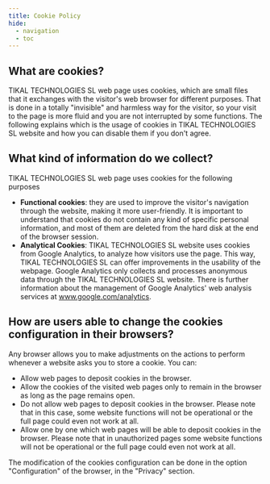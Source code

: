 ```yaml
---
title: Cookie Policy
hide:
  - navigation
  - toc
---
```


## What are cookies?

TIKAL TECHNOLOGIES SL web page uses cookies, which are small files that it exchanges with the visitor's web browser for different purposes. That is done in a totally "invisible" and harmless way for the visitor, so your visit to the page is more fluid and you are not interrupted by some functions. The following explains which is the usage of cookies in TIKAL TECHNOLOGIES SL website and how you can disable them if you don't agree.

## What kind of information do we collect?

TIKAL TECHNOLOGIES SL web page uses cookies for the following purposes

* **Functional cookies**: they are used to improve the visitor's navigation through the website, making it more user-friendly. It is important to understand that cookies do not contain any kind of specific personal information, and most of them are deleted from the hard disk at the end of the browser session.
* **Analytical Cookies**: TIKAL TECHNOLOGIES SL website uses cookies from Google Analytics, to analyze how visitors use the page. This way, TIKAL TECHNOLOGIES SL can offer improvements in the usability of the webpage. Google Analytics only collects and processes anonymous data through the TIKAL TECHNOLOGIES SL website. There is further information about the management of Google Analytics' web analysis services at www.google.com/analytics.

## How are users able to change the cookies configuration in their browsers?

Any browser allows you to make adjustments on the actions to perform whenever a website asks you to store a cookie. You can:

* Allow web pages to deposit cookies in the browser.
* Allow the cookies of the visited web pages only to remain in the browser as long as the page remains open.
* Do not allow web pages to deposit cookies in the browser. Please note that in this case, some website functions will not be operational or the full page could even not work at all.
* Allow one by one which web pages will be able to deposit cookies in the browser. Please note that in unauthorized pages some website functions will not be operational or the full page could even not work at all.

The modification of the cookies configuration can be done in the option "Configuration" of the browser, in the "Privacy" section.